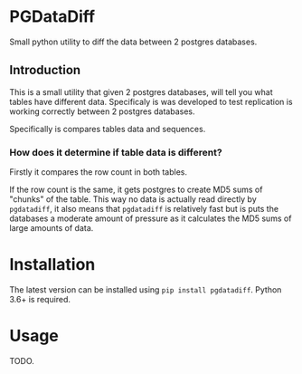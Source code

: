 # PGDataDiff
Small python utility to diff the data between 2 postgres databases.

## Introduction

This is a small utility that given 2 postgres databases, will tell you what tables have different data. Specificaly is was developed to test replication is working correctly between 2 postgres databases.

Specifically is compares tables data and sequences.

### How does it determine if table data is different?

Firstly it compares the row count in both tables.

If the row count is the same, it gets postgres to create MD5 sums of "chunks" of the table. This way no data is actually read directly by `pgdatadiff`, it also means that `pgdatadiff` is relatively fast but is puts the databases a moderate amount of pressure as it calculates the MD5 sums of large amounts of data.

# Installation

The latest version can be installed using `pip install pgdatadiff`. Python 3.6+ is required.

# Usage

TODO.

